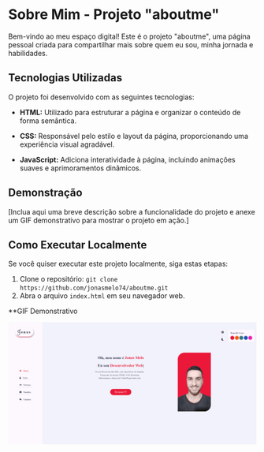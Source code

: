 # Sobre Mim - Projeto "aboutme"

Bem-vindo ao meu espaço digital! Este é o projeto "aboutme", uma página pessoal criada para compartilhar mais sobre quem eu sou, minha jornada e habilidades.

## Tecnologias Utilizadas

O projeto foi desenvolvido com as seguintes tecnologias:

- **HTML:** Utilizado para estruturar a página e organizar o conteúdo de forma semântica.

- **CSS:** Responsável pelo estilo e layout da página, proporcionando uma experiência visual agradável.

- **JavaScript:** Adiciona interatividade à página, incluindo animações suaves e aprimoramentos dinâmicos.

## Demonstração

[Inclua aqui uma breve descrição sobre a funcionalidade do projeto e anexe um GIF demonstrativo para mostrar o projeto em ação.]

## Como Executar Localmente

Se você quiser executar este projeto localmente, siga estas etapas:

1. Clone o repositório: `git clone https://github.com/jonasmelo74/aboutme.git`
2. Abra o arquivo `index.html` em seu navegador web.

<!-- ## Quem Sou Eu

Sou [Seu Nome], [uma breve descrição sobre você].

## Experiência Profissional

[Destaque suas experiências profissionais relevantes.]

## Educação

[Detalhe sua formação acadêmica e cursos relevantes.]

## Habilidades

[Apresente suas principais habilidades e competências.]

## Projetos Destacados

[Aqui, você pode listar alguns dos seus projetos mais significativos.]

## Contato

[Forneça informações de contato, como e-mail ou redes sociais.]

---
-->
**GIF Demonstrativo

![animação](https://github.com/jonasmelo74/AboutMe/blob/master/images/Anima%C3%A7%C3%A3o.gif)
